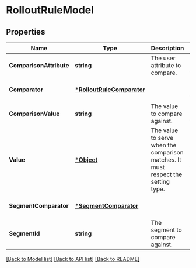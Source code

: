 # RolloutRuleModel

## Properties
Name | Type | Description | Notes
------------ | ------------- | ------------- | -------------
**ComparisonAttribute** | **string** | The user attribute to compare. | [optional] [default to null]
**Comparator** | [***RolloutRuleComparator**](RolloutRuleComparator.md) |  | [optional] [default to null]
**ComparisonValue** | **string** | The value to compare against. | [optional] [default to null]
**Value** | [***Object**](.md) | The value to serve when the comparison matches. It must respect the setting type. | [optional] [default to null]
**SegmentComparator** | [***SegmentComparator**](SegmentComparator.md) |  | [optional] [default to null]
**SegmentId** | **string** | The segment to compare against. | [optional] [default to null]

[[Back to Model list]](../README.md#documentation-for-models) [[Back to API list]](../README.md#documentation-for-api-endpoints) [[Back to README]](../README.md)

